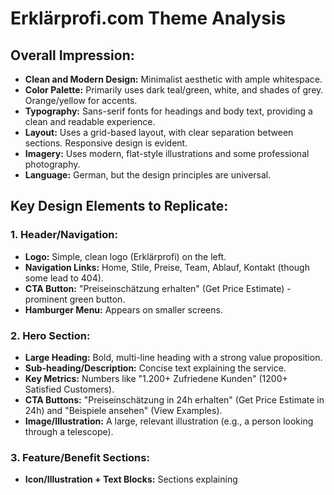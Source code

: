 # Erklärprofi.com Theme Analysis

## Overall Impression:
- **Clean and Modern Design:** Minimalist aesthetic with ample whitespace.
- **Color Palette:** Primarily uses dark teal/green, white, and shades of grey. Orange/yellow for accents.
- **Typography:** Sans-serif fonts for headings and body text, providing a clean and readable experience.
- **Layout:** Uses a grid-based layout, with clear separation between sections. Responsive design is evident.
- **Imagery:** Uses modern, flat-style illustrations and some professional photography.
- **Language:** German, but the design principles are universal.

## Key Design Elements to Replicate:

### 1. Header/Navigation:
- **Logo:** Simple, clean logo (Erklärprofi) on the left.
- **Navigation Links:** Home, Stile, Preise, Team, Ablauf, Kontakt (though some lead to 404).
- **CTA Button:** "Preiseinschätzung erhalten" (Get Price Estimate) - prominent green button.
- **Hamburger Menu:** Appears on smaller screens.

### 2. Hero Section:
- **Large Heading:** Bold, multi-line heading with a strong value proposition.
- **Sub-heading/Description:** Concise text explaining the service.
- **Key Metrics:** Numbers like "1.200+ Zufriedene Kunden" (1200+ Satisfied Customers).
- **CTA Buttons:** "Preiseinschätzung in 24h erhalten" (Get Price Estimate in 24h) and "Beispiele ansehen" (View Examples).
- **Image/Illustration:** A large, relevant illustration (e.g., a person looking through a telescope).

### 3. Feature/Benefit Sections:
- **Icon/Illustration + Text Blocks:** Sections explaining 

